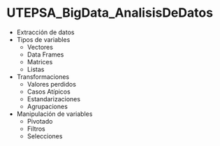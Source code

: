 # UTEPSA_BigData_AnalisisDeDatos
* Extracción de datos
* Tipos de variables
  * Vectores
  * Data Frames
  * Matrices
  * Listas
* Transformaciones
  * Valores perdidos
  * Casos Atípicos
  * Estandarizaciones
  * Agrupaciones
* Manipulación de variables
  * Pivotado
  * Filtros
  * Selecciones
